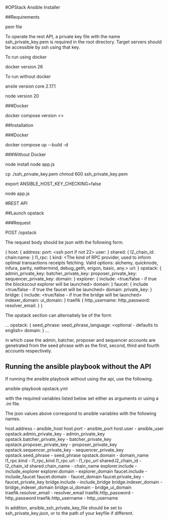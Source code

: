 #OPStack Ansible Installer

##Requirements

pem file

To operate the rest API, a private key file with the name ssh_private_key.pem is required in the root directory. Target servers should be accessible by ssh using that key.

To run using docker

docker version 26

To run without docker

ansile version core 2.17.1

node version 20

###Docker

docker compose version <>

##Installation

###Docker

docker compose up --build -d

###Without Docker

node install
node app.js

cp <path to pem file> ./ssh_private_key.pem
chmod 600 ssh_private_key.pem 

export ANSIBLE_HOST_KEY_CHECKING=false

node app.js

#REST API

##Launch opstack

###Request

POST /opstack

The request body should be json with the following form.

{
    host: {
        address: <ip address of the target machine>
        port: <ssh port if not 22>
        user: <username on target machine>
    }
    shared: {
        l2_chain_id: <chain id of the l2 chain>
        chain:name: <name of the l2 chain>
    }
    l1_rpc: {
        kind: <The kind of RPC provider, used to inform optimal transactions receipts fetching. Valid options: alchemy, quicknode, infura, parity, nethermind, debug_geth, erigon, basic, any.>
        url: <url of te l1 rpc>
    }
    opstack: {
        admin_private_key: <the private key of the admin account>
        batcher_private_key: <the private key of the batcher account>
        proposer_private_key: <the private key of the proposer account>
        sequencer_private_key: <the private key of the psp sequencer account>
        domain: <the domain of the l2 node>
    }
    explorer: {
        include: <true/false - if true the blockscout explorer will be launched> 
        domain: <domain of the explorer>
    }
    faucet: {
        include <true/false - if true the faucet will be launched>
        domain: <the domain of the faucet webpage>
        private_key: <private key of the account that funds the faucet>
    }
    bridge: {
        include: <true/false - if true the bridge will be launched>
        indexer_domain: <domain of the bridge indexer> 
        ui_domain: <domain of the bridge ui>
    }
    traefik {
        http_username: <username for access to the traefik api> 
        http_password: <password for access to the traefik api>
        resolver_email: <email used by the certificate resolver>
    }
}

The opstack section can alternatiely be of the form

...
    opstack: {
        seed_phrase: <the mnemonic seed phrase>
        seed_phrase_language: <optional - defaults to english>
        domain: <the domain of the l2 node>
    }
...

in which case the admin, batcher, proposer and sequencer accounts are genetrated from the seed phrase with as the first, second, third and fourth accounts respectively.

## Running the ansible playbook without the API

If running the ansible playbook without using the api, use the following.

ansible-playbook <arguments> opstack.yml

with the required variables listed below set either as arguments or using a .ini file.

The json values above correspond to ansible variables with the following names.

   host.address - ansible_host
   host.port - ansible_port
   host.user - ansible_user
   opstack.admin_private_key - admin_private_key
   opstack.batcher_private_key - batcher_private_key
   opstack.proposer_private_key - proposer_private_key
   opstack.sequencer_private_key - sequencer_private_key
   opstack.seed_phrase - seed_phrase
   opstack.domain - domain_name
   l1_rpc.kind - l1_rpc_kind
   l1_rpc.url - l1_rpc_url
   shared.l2_chain_id - l2_chain_id
   shared.chain_name - chain_name
   explorer.include - include_explorer
   explorer.domain - explorer_domain
   faucet.include - include_faucet
   faucet.domain - faucet_domain
   faucet.private_key - faucet_private_key
   bridge.include - include_bridge
   bridge.indexer_domain - bridge_indexer_domain
   bridge.ui_domain - bridge_ui_domain
   traefik.resolver_email - resolver_email
   traefik.http_password - http_password
   traefik.http_username - http_username

In addition, ansible_ssh_private_key_file should be set to ssh_private_key.json, or to the path of your keyfile if different.
